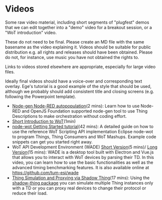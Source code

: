# Videos 
Some raw video material,
including short segments of "plugfest" demos that we can edit together into a "demo" video for a breakout session,
or a "WoT introduction" video.

These do not need to be final.  Please create an MD file with the same basename as the video explaining it.
Videos should be suitable for public distribution e.g. all rights and releases should have been obtained.
Please do not, for instance, use music you have not obtained the rights to.

Links to videos stored elsewhere are appropriate, especially for large video files.

Ideally final videos should have a voice-over and corresponding text overlay.
Ege's tutorial is a good example of the style that should be used, although we probably should add consistent
title and closing screens (e.g. following the Powerpoint template).

* [Node-gen Node-RED autopopulation](https://github.com/w3c/wot-testing/blob/master/events/2020.06.Online/prototypes/autopop.mp4)(2 mins): Learn how to use Node-RED and OpenJS Foundation supported node-gen tool to use Thing Descriptions to make orchestration without coding effort.
* [Short Introduction to WoT](https://www.youtube.com/watch?v=lt_P2BU8e3I)(1min)
* [node-wot Getting Started tutorial](https://www.youtube.com/watch?v=wDX45dsD4GM)(42 mins): A detailed guide on how to use the reference WoT Scripting API implementation Eclipse node-wot to program Things, Thing Consumers and WoT Mashups. Example code snippets can get you started right away.
* WoT API Development Environment (WADE) [Short Version](https://www.youtube.com/watch?v=FGPbl8Occjw)(5 mins)/ [Long Version](https://www.youtube.com/watch?v=Cb60fAE02GU)(15 mins): WADE is a desktop tool built with Electron and Vue.js that allows you to interact with WoT devices by parsing their TD. In this video, you can learn how to use the basic functionalities as well as the advanced timing benchmarking features. It is also available online at https://github.com/tum-esi/wade
* [Thing Simulation and Proxying via Shadow Thing](https://www.youtube.com/watch?v=yp_bGMQnLzI)(17 mins): Using the [shadow-thing package](https://www.npmjs.com/package/shadow-thing) you can simulate multiple Thing instances only with a TD or you can proxy real devices to change their protocol or reduce their load. 
